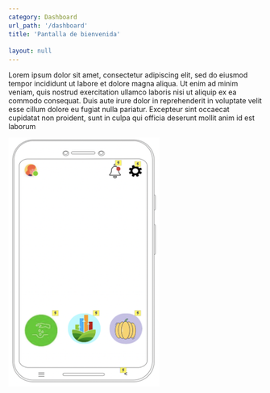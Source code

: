 ```yaml
---
category: Dashboard
url_path: '/dashboard'
title: 'Pantalla de bienvenida'

layout: null
---
```


Lorem ipsum dolor sit amet, consectetur adipiscing elit, sed do eiusmod tempor incididunt ut labore et dolore magna aliqua. Ut enim ad minim veniam, quis nostrud exercitation ullamco laboris nisi ut aliquip ex ea commodo consequat. Duis aute irure dolor in reprehenderit in voluptate velit esse cillum dolore eu fugiat nulla pariatur. Excepteur sint occaecat cupidatat non proident, sunt in culpa qui officia deserunt mollit anim id est laborum

<img src="../Screen Shot 2020-11-15 at 10.49.57.png" style="float: left; margin-right: 10px; width:300px; margin-bottom: 20px;" />
